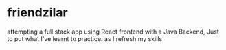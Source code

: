 # friendzilar
attempting a full stack app using React frontend with a Java Backend, Just to put what I've learnt to practice. as I refresh my skills
